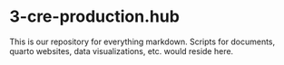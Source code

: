 # 3-cre-production.hub
This is our repository for everything markdown. Scripts for documents, quarto websites, data visualizations, etc. would reside here.
